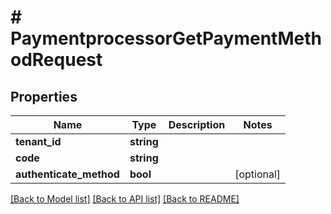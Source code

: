 # # PaymentprocessorGetPaymentMethodRequest


## Properties 


Name | Type | Description | Notes
------------ | ------------- | ------------- | -------------
**tenant_id**| **string** |   |
**code**| **string** |   |
**authenticate_method**| **bool** |   | [optional]


[[Back to Model list]](../../README.md#models) [[Back to API list]](../../README.md#endpoints) [[Back to README]](../../README.md)

